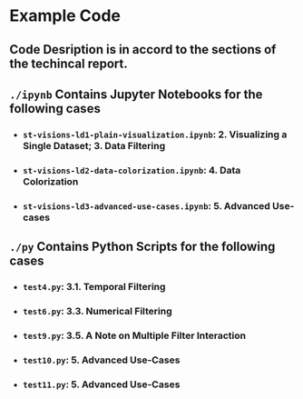 # Example Code
## Code Desription is in accord to the sections of the techincal report.

## ```./ipynb``` Contains Jupyter Notebooks for the following cases
  * ### ```st-visions-ld1-plain-visualization.ipynb```: 2. Visualizing a Single Dataset; 3. Data Filtering 
  * ### ```st-visions-ld2-data-colorization.ipynb```: 4. Data Colorization
  * ### ```st-visions-ld3-advanced-use-cases.ipynb```: 5. Advanced Use-cases


## ```./py``` Contains Python Scripts for the following cases
  * ### ```test4.py```: 3.1. Temporal Filtering
  * ### ```test6.py```: 3.3. Numerical Filtering
  * ### ```test9.py```: 3.5. A Note on Multiple Filter Interaction
  * ### ```test10.py```: 5. Advanced Use-Cases
  * ### ```test11.py```: 5. Advanced Use-Cases